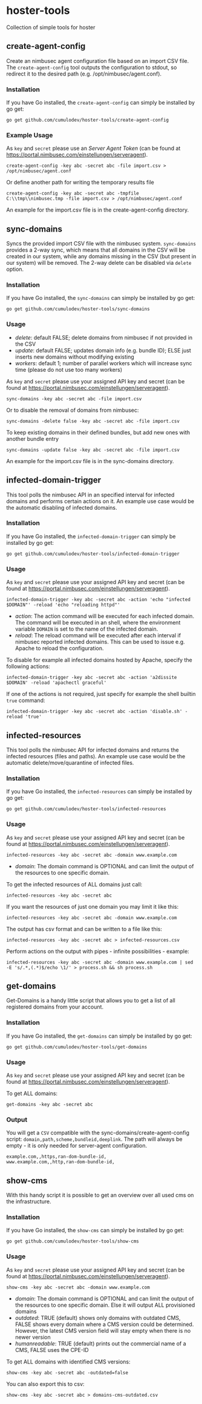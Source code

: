 hoster-tools
============

Collection of simple tools for hoster

create-agent-config
-------------------

Create an nimbusec agent configuration file based on an import CSV file. The `create-agent-config` tool outputs the configuration to stdout, so redirect it to the desired path (e.g. /opt/nimbusec/agent.conf).

### Installation

If you have Go installed, the `create-agent-config` can simply be installed by go get:

```
go get github.com/cumulodev/hoster-tools/create-agent-config
```

### Example Usage

As `key` and `secret` please use an *Server Agent Token* (can be found at https://portal.nimbusec.com/einstellungen/serveragent).

```
create-agent-config -key abc -secret abc -file import.csv > /opt/nimbusec/agent.conf
```

Or define another path for writing the temporary results file

```
create-agent-config -key abc -secret abc -tmpfile C:\\tmp\\nimbusec.tmp -file import.csv > /opt/nimbusec/agent.conf
```

An example for the import.csv file is in the create-agent-config directory.

sync-domains
------------

Syncs the provided import CSV file with the nimbusec system. `sync-domains` provides a 2-way sync, which means that all domains in the CSV will be created in our system, while any domains missing in the CSV (but present in our system) will be removed. The 2-way delete can be disabled via `delete` option.

### Installation

If you have Go installed, the `sync-domains` can simply be installed by go get:

```
go get github.com/cumulodev/hoster-tools/sync-domains
```

### Usage

-	*delete*: default FALSE; delete domains from nimbusec if not provided in the CSV
-	*update*: default FALSE; updates domain info (e.g. bundle ID); ELSE just inserts new domains without modifying existing
-	*workers*: default 1; number of parallel workers which will increase sync time (please do not use too many workers)

As `key` and `secret` please use your assigned API key and secret (can be found at https://portal.nimbusec.com/einstellungen/serveragent).

```
sync-domains -key abc -secret abc -file import.csv
```

Or to disable the removal of domains from nimbusec:

```
sync-domains -delete false -key abc -secret abc -file import.csv
```

To keep existing domains in their defined bundles, but add new ones with another bundle entry

```
sync-domains -update false -key abc -secret abc -file import.csv
```

An example for the import.csv file is in the sync-domains directory.

infected-domain-trigger
-----------------------

This tool polls the nimbusec API in an specified interval for infected domains and performs certain actions on it. An example use case would be the automatic disabling of infected domains.

### Installation

If you have Go installed, the `infected-domain-trigger` can simply be installed by go get:

```
go get github.com/cumulodev/hoster-tools/infected-domain-trigger
```

### Usage

As `key` and `secret` please use your assigned API key and secret (can be found at https://portal.nimbusec.com/einstellungen/serveragent).

```
infected-domain-trigger -key abc -secret abc -action 'echo "infected $DOMAIN"' -reload 'echo "reloading httpd"'
```

-	*action*: The action command will be executed for each infected domain. The command will be executed in an shell, where the environment variable `DOMAIN` is set to the name of the infected domain.
-	*reload*: The reload command will be executed after each interval if nimbusec reported infected domains. This can be used to issue e.g. Apache to reload the configuration.

To disable for example all infected domains hosted by Apache, specify the following actions:

```
infected-domain-trigger -key abc -secret abc -action 'a2dissite $DOMAIN' -reload 'apachectl graceful'
```

If one of the actions is not required, just specify for example the shell builtin `true` command:

```
infected-domain-trigger -key abc -secret abc -action 'disable.sh' -reload 'true'
```

infected-resources
------------------

This tool polls the nimbusec API for infected domains and returns the infected resources (files and paths). An example use case would be the automatic delete/move/quarantine of infected files.

### Installation

If you have Go installed, the `infected-resources` can simply be installed by go get:

```
go get github.com/cumulodev/hoster-tools/infected-resources
```

### Usage

As `key` and `secret` please use your assigned API key and secret (can be found at https://portal.nimbusec.com/einstellungen/serveragent).

```
infected-resources -key abc -secret abc -domain www.example.com
```

-	*domain*: The domain command is OPTIONAL and can limit the output of the resources to one specific domain.

To get the infected resources of ALL domains just call:

```
infected-resources -key abc -secret abc
```

If you want the resources of just one domain you may limit it like this:

```
infected-resources -key abc -secret abc -domain www.example.com
```

The output has csv format and can be written to a file like this:

```
infected-resources -key abc -secret abc > infected-resources.csv
```

Perform actions on the output with pipes - infinite possibilities - example:

```
infected-resources -key abc -secret abc -domain www.example.com | sed -E 's/.*,(.*)$/echo \1/' > process.sh && sh process.sh
```

get-domains
-----------

Get-Domains is a handy little script that allows you to get a list of all registered domains from your account.

### Installation

If you have Go installed, the `get-domains` can simply be installed by go get:

```
go get github.com/cumulodev/hoster-tools/get-domains
```

### Usage

As `key` and `secret` please use your assigned API key and secret (can be found at https://portal.nimbusec.com/einstellungen/serveragent).

To get ALL domains:

```
get-domains -key abc -secret abc
```

### Output

You will get a `CSV` compatible with the sync-domains/create-agent-config script: `domain,path,scheme,bundleid,deeplink`. The path will always be empty - it is only needed for server-agent configuration.

```
example.com,,https,ran-dom-bundle-id,
www.example.com,,http,ran-dom-bundle-id,
```

show-cms
--------

With this handy script it is possible to get an overview over all used cms on the infrastructure.

### Installation

If you have Go installed, the `show-cms` can simply be installed by go get:

```
go get github.com/cumulodev/hoster-tools/show-cms
```

### Usage

As `key` and `secret` please use your assigned API key and secret (can be found at https://portal.nimbusec.com/einstellungen/serveragent).

```
show-cms -key abc -secret abc -domain www.example.com
```

-	*domain*: The domain command is OPTIONAL and can limit the output of the resources to one specific domain. Else it will output ALL provisioned domains
-	*outdated*: TRUE (default) shows only domains with outdated CMS, FALSE shows every domain where a CMS version could be determined. However, the latest CMS version field will stay empty when there is no newer version
-	*humanreadable*: TRUE (default) prints out the commercial name of a CMS, FALSE uses the CPE-ID

To get ALL domains with identified CMS versions:

```
show-cms -key abc -secret abc -outdated=false
```

You can also export this to csv:

```
show-cms -key abc -secret abc > domains-cms-outdated.csv
```

